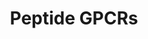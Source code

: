 ---
annotations:
- type: Pathway Ontology
  value: G protein mediated signaling pathway
authors:
- MaintBot
- Fehrhart
description: ''
last-edited: 2016-08-01
organisms:
- Canis familiaris
redirect_from:
- /index.php/Pathway:WP1117
- /instance/WP1117
schema-jsonld:
- '@context': https://schema.org/
  '@id': https://wikipathways.github.io/pathways/WP1117.html
  '@type': Dataset
  creator:
    '@type': Organization
    name: WikiPathways
  description: ''
  keywords:
  - FPR1
  - NPY5R
  - CCKBR
  - GRPR
  - CXCR6
  - CCR7
  - SSTR5
  - CCR5
  - NPY6R
  - GALR3
  - GALR1
  - C5AR1
  - CCR10
  - CCR4
  - SSTR2
  - AVPR1B
  - CCR2
  - CCR3
  - CCR1
  - FSHR
  - LHCGR
  - CCKAR
  - CCR8
  - NTSR2
  - SSTR4
  - Oxytocin
  - MC2R
  - CXCR4
  - AVPR2
  - NTSR1
  - NPY1R
  - GALR2
  - TSHR
  - MC1R
  - AGTR2
  - GNRHR
  - OPRK1
  - NMBR
  - CXCR5
  - MC3R
  - GHSR
  - BRS3
  - C3AR1
  - FPRL2
  - AVPR1A
  - CX3CR1
  - FPR2
  - EDNRA
  - MC4R
  - BDKRB2
  - CXCR3
  - IL8RB
  - OPRM1
  - OPRD1
  - CCR-9
  - BDKRB1
  - MC5R
  - TAC4
  - EDNRB
  - TACR1
  - DARC
  - SSTR1
  - IL8RA
  - TACR3
  - OPRL1
  - ATP8A1
  - SSTR3
  - Tacr2
  - CCR6
  - TRHR
  - PPYR1
  - OXTR
  - AGTR1
  - NPY2R
  license: CC0
  name: Peptide GPCRs
seo: CreativeWork
title: Peptide GPCRs
wpid: WP1117
---